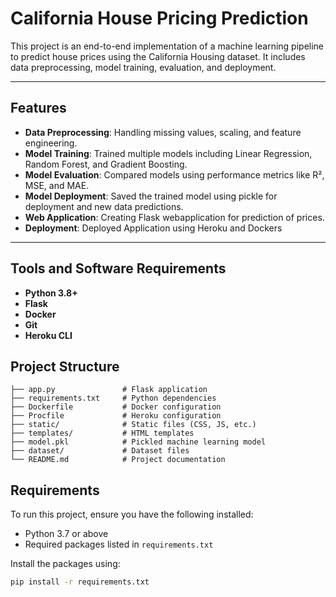 # California House Pricing Prediction

This project is an end-to-end implementation of a machine learning pipeline to predict house prices using the California Housing dataset. It includes data preprocessing, model training, evaluation, and deployment.

---

## Features

- **Data Preprocessing**: Handling missing values, scaling, and feature engineering.
- **Model Training**: Trained multiple models including Linear Regression, Random Forest, and Gradient Boosting.
- **Model Evaluation**: Compared models using performance metrics like R², MSE, and MAE.
- **Model Deployment**: Saved the trained model using pickle for deployment and new data predictions.
- **Web Application**: Creating Flask webapplication for prediction of prices.
- **Deployment**: Deployed Application using Heroku and Dockers

---

## Tools and Software Requirements
- **Python 3.8+**
- **Flask**
- **Docker**
- **Git**
- **Heroku CLI**


## Project Structure
```plaintext
├── app.py               # Flask application
├── requirements.txt     # Python dependencies
├── Dockerfile           # Docker configuration
├── Procfile             # Heroku configuration
├── static/              # Static files (CSS, JS, etc.)
├── templates/           # HTML templates
├── model.pkl            # Pickled machine learning model
├── dataset/             # Dataset files
└── README.md            # Project documentation
```
## Requirements

To run this project, ensure you have the following installed:
- Python 3.7 or above
- Required packages listed in `requirements.txt`

Install the packages using:
```bash
pip install -r requirements.txt
